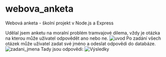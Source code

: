 # webova_anketa
Webová anketa - školní projekt v Node.js a Express

Udělal jsem anketu na moralní problém tramvajové dilema, vždy je otázka na kterou může uživatel odpovědět ano nebo ne.
![uvod](https://github.com/MrBujnowski/anketa-js/assets/120708132/9249422f-d69f-46a4-ae8c-8e9d7f9384ae)
Po zadání všech otázek může uživatel zadat své jméno a odeslat odpovědi do databáze.
![zadani_jmena](https://github.com/MrBujnowski/anketa-js/assets/120708132/c44c4ddc-cdd2-4663-99c7-80272563a36b)
Tady jsou odpovědi:
![Výsledky](https://github.com/MrBujnowski/anketa-js/assets/120708132/5216e922-1d9f-43ca-adb5-f83081166443)
